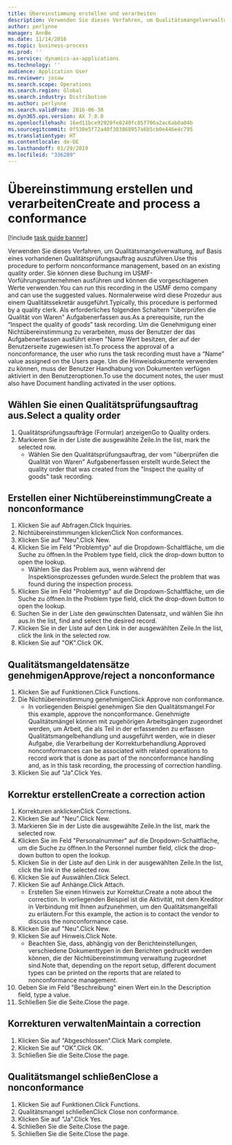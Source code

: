 ```yaml
---
title: Übereinstimmung erstellen und verarbeiten
description: Verwenden Sie dieses Verfahren, um Qualitätsmangelverwaltung, auf Basis eines vorhandenen Qualitätsprüfungsauftrag auszuführen.
author: perlynne
manager: AnnBe
ms.date: 11/14/2016
ms.topic: business-process
ms.prod: ''
ms.service: dynamics-ax-applications
ms.technology: ''
audience: Application User
ms.reviewer: josaw
ms.search.scope: Operations
ms.search.region: Global
ms.search.industry: Distribution
ms.author: perlynne
ms.search.validFrom: 2016-06-30
ms.dyn365.ops.version: AX 7.0.0
ms.openlocfilehash: 16ed11bce92920fe8240fc85f706a2ac6ab0a04b
ms.sourcegitcommit: 0f530e5f72a40f383868957a6b5cb0e446e4c795
ms.translationtype: HT
ms.contentlocale: de-DE
ms.lasthandoff: 01/29/2019
ms.locfileid: "336289"
---
```

# <a name="create-and-process-a-conformance"></a><span data-ttu-id="a3af4-103">Übereinstimmung erstellen und verarbeiten</span><span class="sxs-lookup"><span data-stu-id="a3af4-103">Create and process a conformance</span></span>

[!include [task guide banner](../../includes/task-guide-banner.md)]

<span data-ttu-id="a3af4-104">Verwenden Sie dieses Verfahren, um Qualitätsmangelverwaltung, auf Basis eines vorhandenen Qualitätsprüfungsauftrag auszuführen.</span><span class="sxs-lookup"><span data-stu-id="a3af4-104">Use this procedure to perform nonconformance management, based on an existing quality order.</span></span> <span data-ttu-id="a3af4-105">Sie können diese Buchung im USMF-Vorführungsunternehmen ausführen und können die vorgeschlagenen Werte verwenden.</span><span class="sxs-lookup"><span data-stu-id="a3af4-105">You can run this recording in the USMF demo company and can use the suggested values.</span></span> <span data-ttu-id="a3af4-106">Normalerweise wird diese Prozedur aus einem Qualitätssekretär ausgeführt.</span><span class="sxs-lookup"><span data-stu-id="a3af4-106">Typically, this procedure is performed by a quality clerk.</span></span>  <span data-ttu-id="a3af4-107">Als erforderliches folgenden Schaltern "überprüfen die Qualität von Waren" Aufgabenerfassen aus.</span><span class="sxs-lookup"><span data-stu-id="a3af4-107">As a prerequisite, run the “Inspect the quality of goods” task recording.</span></span> <span data-ttu-id="a3af4-108">Um die Genehmigung einer Nichtübereinstimmung zu verarbeiten, muss der Benutzer der das Aufgabenerfassen ausführt einen "Name Wert besitzen, der auf der Benutzerseite zugewiesen ist.</span><span class="sxs-lookup"><span data-stu-id="a3af4-108">To process the approval of a nonconformance, the user who runs the task recording must have a “Name” value assigned on the Users page.</span></span> <span data-ttu-id="a3af4-109">Um die Hinweisdokumente verwenden zu können, muss der Benutzer Handhabung von Dokumenten verfügen aktiviert in den Benutzeroptionen.</span><span class="sxs-lookup"><span data-stu-id="a3af4-109">To use the document notes, the user must also have Document handling activated in the user options.</span></span>


## <a name="select-a-quality-order"></a><span data-ttu-id="a3af4-110">Wählen Sie einen Qualitätsprüfungsauftrag aus.</span><span class="sxs-lookup"><span data-stu-id="a3af4-110">Select a quality order</span></span>
1. <span data-ttu-id="a3af4-111">Qualitätsprüfungsaufträge (Formular) anzeigen</span><span class="sxs-lookup"><span data-stu-id="a3af4-111">Go to Quality orders.</span></span>
2. <span data-ttu-id="a3af4-112">Markieren Sie in der Liste die ausgewählte Zeile.</span><span class="sxs-lookup"><span data-stu-id="a3af4-112">In the list, mark the selected row.</span></span>
    * <span data-ttu-id="a3af4-113">Wählen Sie den Qualitätsprüfungsauftrag, der vom "überprüfen die Qualität von Waren" Aufgabenerfassen erstellt wurde.</span><span class="sxs-lookup"><span data-stu-id="a3af4-113">Select the quality order that was created from the "Inspect the quality of goods" task recording.</span></span>  

## <a name="create-a-nonconformance"></a><span data-ttu-id="a3af4-114">Erstellen einer Nichtübereinstimmung</span><span class="sxs-lookup"><span data-stu-id="a3af4-114">Create a nonconformance</span></span>
1. <span data-ttu-id="a3af4-115">Klicken Sie auf Abfragen.</span><span class="sxs-lookup"><span data-stu-id="a3af4-115">Click Inquiries.</span></span>
2. <span data-ttu-id="a3af4-116">Nichtübereinstimmungen klicken</span><span class="sxs-lookup"><span data-stu-id="a3af4-116">Click Non conformances.</span></span>
3. <span data-ttu-id="a3af4-117">Klicken Sie auf "Neu".</span><span class="sxs-lookup"><span data-stu-id="a3af4-117">Click New.</span></span>
4. <span data-ttu-id="a3af4-118">Klicken Sie im Feld "Problemtyp" auf die Dropdown-Schaltfläche, um die Suche zu öffnen.</span><span class="sxs-lookup"><span data-stu-id="a3af4-118">In the Problem type field, click the drop-down button to open the lookup.</span></span>
    * <span data-ttu-id="a3af4-119">Wählen Sie das Problem aus, wenn während der Inspektionsprozesses gefunden wurde.</span><span class="sxs-lookup"><span data-stu-id="a3af4-119">Select the problem that was found during the inspection process.</span></span>  
5. <span data-ttu-id="a3af4-120">Klicken Sie im Feld "Problemtyp" auf die Dropdown-Schaltfläche, um die Suche zu öffnen.</span><span class="sxs-lookup"><span data-stu-id="a3af4-120">In the Problem type field, click the drop-down button to open the lookup.</span></span>
6. <span data-ttu-id="a3af4-121">Suchen Sie in der Liste den gewünschten Datensatz, und wählen Sie ihn aus.</span><span class="sxs-lookup"><span data-stu-id="a3af4-121">In the list, find and select the desired record.</span></span>
7. <span data-ttu-id="a3af4-122">Klicken Sie in der Liste auf den Link in der ausgewählten Zeile.</span><span class="sxs-lookup"><span data-stu-id="a3af4-122">In the list, click the link in the selected row.</span></span>
8. <span data-ttu-id="a3af4-123">Klicken Sie auf "OK".</span><span class="sxs-lookup"><span data-stu-id="a3af4-123">Click OK.</span></span>

## <a name="approvereject-a-nonconformance"></a><span data-ttu-id="a3af4-124">Qualitätsmangeldatensätze genehmigen</span><span class="sxs-lookup"><span data-stu-id="a3af4-124">Approve/reject a nonconformance</span></span>
1. <span data-ttu-id="a3af4-125">Klicken Sie auf Funktionen.</span><span class="sxs-lookup"><span data-stu-id="a3af4-125">Click Functions.</span></span>
2. <span data-ttu-id="a3af4-126">Die Nichtübereinstimmung genehmigen</span><span class="sxs-lookup"><span data-stu-id="a3af4-126">Click Approve non conformance.</span></span>
    * <span data-ttu-id="a3af4-127">In vorliegenden Beispiel genehmigen Sie den Qualitätsmangel.</span><span class="sxs-lookup"><span data-stu-id="a3af4-127">For this example, approve the nonconformance.</span></span> <span data-ttu-id="a3af4-128">Genehmigte Qualitätsmängel können mit zugehörigen Arbeitsgängen zugeordnet werden, um Arbeit, die als Teil in der erfassenden zu erfassen Qualitätsmangelbehandlung und ausgeführt werden, wie in dieser Aufgabe, die Verarbeitung der Korrekturbehandlung.</span><span class="sxs-lookup"><span data-stu-id="a3af4-128">Approved nonconformances can be associated with related operations to record work that is done as part of the nonconformance handling and, as in this task recording, the processing of correction handling.</span></span>  
3. <span data-ttu-id="a3af4-129">Klicken Sie auf "Ja".</span><span class="sxs-lookup"><span data-stu-id="a3af4-129">Click Yes.</span></span>

## <a name="create-a-correction-action"></a><span data-ttu-id="a3af4-130">Korrektur erstellen</span><span class="sxs-lookup"><span data-stu-id="a3af4-130">Create a correction action</span></span>
1. <span data-ttu-id="a3af4-131">Korrekturen anklicken</span><span class="sxs-lookup"><span data-stu-id="a3af4-131">Click Corrections.</span></span>
2. <span data-ttu-id="a3af4-132">Klicken Sie auf "Neu".</span><span class="sxs-lookup"><span data-stu-id="a3af4-132">Click New.</span></span>
3. <span data-ttu-id="a3af4-133">Markieren Sie in der Liste die ausgewählte Zeile.</span><span class="sxs-lookup"><span data-stu-id="a3af4-133">In the list, mark the selected row.</span></span>
4. <span data-ttu-id="a3af4-134">Klicken Sie im Feld "Personalnummer" auf die Dropdown-Schaltfläche, um die Suche zu öffnen.</span><span class="sxs-lookup"><span data-stu-id="a3af4-134">In the Personnel number field, click the drop-down button to open the lookup.</span></span>
5. <span data-ttu-id="a3af4-135">Klicken Sie in der Liste auf den Link in der ausgewählten Zeile.</span><span class="sxs-lookup"><span data-stu-id="a3af4-135">In the list, click the link in the selected row.</span></span>
6. <span data-ttu-id="a3af4-136">Klicken Sie auf Auswählen.</span><span class="sxs-lookup"><span data-stu-id="a3af4-136">Click Select.</span></span>
7. <span data-ttu-id="a3af4-137">Klicken Sie auf Anhänge.</span><span class="sxs-lookup"><span data-stu-id="a3af4-137">Click Attach.</span></span>
    * <span data-ttu-id="a3af4-138">Erstellen Sie einen Hinweis zur Korrektur.</span><span class="sxs-lookup"><span data-stu-id="a3af4-138">Create a note about the correction.</span></span> <span data-ttu-id="a3af4-139">In vorliegenden Beispiel ist die Aktivität, mit dem Kreditor in Verbindung mit Ihnen aufzunehmen, um den Qualitätsmangelfall zu erläutern.</span><span class="sxs-lookup"><span data-stu-id="a3af4-139">For this example, the action is to contact the vendor to discuss the nonconformance case.</span></span>  
8. <span data-ttu-id="a3af4-140">Klicken Sie auf "Neu".</span><span class="sxs-lookup"><span data-stu-id="a3af4-140">Click New.</span></span>
9. <span data-ttu-id="a3af4-141">Klicken Sie auf Hinweis.</span><span class="sxs-lookup"><span data-stu-id="a3af4-141">Click Note.</span></span>
    * <span data-ttu-id="a3af4-142">Beachten Sie, dass, abhängig von der Berichteinstellungen, verschiedene Dokumenttypen in den Berichten gedruckt werden können, die der Nichtübereinstimmung verwaltung zugeordnet sind.</span><span class="sxs-lookup"><span data-stu-id="a3af4-142">Note that, depending on the report setup, different document types can be printed on the reports that are related to nonconformance management.</span></span>  
10. <span data-ttu-id="a3af4-143">Geben Sie im Feld "Beschreibung" einen Wert ein.</span><span class="sxs-lookup"><span data-stu-id="a3af4-143">In the Description field, type a value.</span></span>
11. <span data-ttu-id="a3af4-144">Schließen Sie die Seite.</span><span class="sxs-lookup"><span data-stu-id="a3af4-144">Close the page.</span></span>

## <a name="maintain-a-correction"></a><span data-ttu-id="a3af4-145">Korrekturen verwalten</span><span class="sxs-lookup"><span data-stu-id="a3af4-145">Maintain a correction</span></span>
1. <span data-ttu-id="a3af4-146">Klicken Sie auf "Abgeschlossen".</span><span class="sxs-lookup"><span data-stu-id="a3af4-146">Click Mark complete.</span></span>
2. <span data-ttu-id="a3af4-147">Klicken Sie auf "OK".</span><span class="sxs-lookup"><span data-stu-id="a3af4-147">Click OK.</span></span>
3. <span data-ttu-id="a3af4-148">Schließen Sie die Seite.</span><span class="sxs-lookup"><span data-stu-id="a3af4-148">Close the page.</span></span>

## <a name="close-a-nonconformance"></a><span data-ttu-id="a3af4-149">Qualitätsmangel schließen</span><span class="sxs-lookup"><span data-stu-id="a3af4-149">Close a nonconformance</span></span>
1. <span data-ttu-id="a3af4-150">Klicken Sie auf Funktionen.</span><span class="sxs-lookup"><span data-stu-id="a3af4-150">Click Functions.</span></span>
2. <span data-ttu-id="a3af4-151">Qualitätsmangel schließen</span><span class="sxs-lookup"><span data-stu-id="a3af4-151">Click Close non conformance.</span></span>
3. <span data-ttu-id="a3af4-152">Klicken Sie auf "Ja".</span><span class="sxs-lookup"><span data-stu-id="a3af4-152">Click Yes.</span></span>
4. <span data-ttu-id="a3af4-153">Schließen Sie die Seite.</span><span class="sxs-lookup"><span data-stu-id="a3af4-153">Close the page.</span></span>
5. <span data-ttu-id="a3af4-154">Schließen Sie die Seite.</span><span class="sxs-lookup"><span data-stu-id="a3af4-154">Close the page.</span></span>
